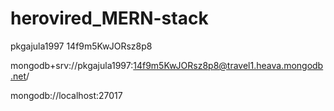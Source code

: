 # herovired_MERN-stack

pkgajula1997
14f9m5KwJORsz8p8

mongodb+srv://pkgajula1997:14f9m5KwJORsz8p8@travel1.heava.mongodb.net/

mongodb://localhost:27017